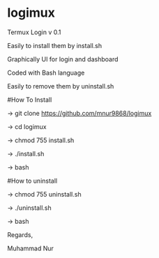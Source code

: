 # logimux
Termux Login v 0.1 

Easily to install them by install.sh

Graphically UI for login and dashboard

Coded with Bash language

Easily to remove them by uninstall.sh


#How To Install

-> git clone https://github.com/mnur9868/logimux

-> cd logimux

-> chmod 755 install.sh

-> ./install.sh

-> bash

#How to uninstall 

-> chmod 755 uninstall.sh

-> ./uninstall.sh

-> bash


Regards,

Muhammad Nur
